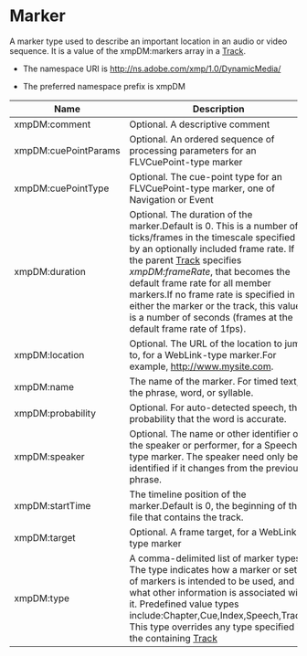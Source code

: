 # Marker

A marker type used to describe an important location in an audio or video sequence. It is a value of the xmpDM:markers array in a [Track](Track.md).

- The namespace URI is http://ns.adobe.com/xmp/1.0/DynamicMedia/

- The preferred namespace prefix is xmpDM

|Name|Description|Type|
|----|-----------|----|
|xmpDM:comment|Optional. A descriptive comment  |[Text](./CoreProperties.md#Text)|
|xmpDM:cuePointParams|Optional. An ordered sequence of processing parameters for an FLVCuePoint-type marker  |Ordered array of [CuePointParam](./CuePointParam.md)|
|xmpDM:cuePointType|Optional. The cue-point type for an FLVCuePoint-type marker, one of Navigation or Event  |[Text](./CoreProperties.md#Text)|
|xmpDM:duration|Optional. The duration of the marker.Default is 0. This is a number of ticks/frames in the timescale specified by an optionally included frame rate. If the parent [Track](Track.md) specifies *xmpDM:frameRate*, that becomes the default frame rate for all member markers.If no frame rate is specified in either the marker or the track, this value is a number of seconds (frames at the default frame rate of 1fps).  |[FrameCount](./CoreProperties.md#FrameCount)|
|xmpDM:location|Optional. The URL of the location to jump to, for a WebLink-type marker.For example, http://www.mysite.com.  |[URI](./CoreProperties.md#URI)|
|xmpDM:name|The name of the marker. For timed text, the phrase, word, or syllable.  |[Text](./CoreProperties.md#Text)|
|xmpDM:probability|Optional. For auto-detected speech, the probability that the word is accurate.  |[Real](./CoreProperties.md#Real)|
|xmpDM:speaker|Optional. The name or other identifier of the speaker or performer, for a Speech-type marker. The speaker need only be identified if it changes from the previous phrase.  |[Text](./CoreProperties.md#Text)|
|xmpDM:startTime|The timeline position of the marker.Default is 0, the beginning of the file that contains the track.  |[FrameCount](./CoreProperties.md#FrameCount)|
|xmpDM:target|Optional. A frame target, for a WebLink-type marker  |[Text](./CoreProperties.md#Text)|
|xmpDM:type|A comma-delimited list of marker types. The type indicates how a marker or set of markers is intended to be used, and what other information is associated with it. Predefined value types include:Chapter,Cue,Index,Speech,Track. This type overrides any type specified in the containing [Track](Track.md) |Open Choice of [Text](./CoreProperties.md#Text)|

